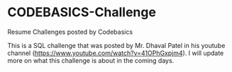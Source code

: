 # CODEBASICS-Challenge
Resume Challenges posted by Codebasics

This is a SQL challenge that was posted by Mr. Dhaval Patel in his youtube channel (https://www.youtube.com/watch?v=41OPhGxpjm4).
I will update more on what this challenge is about in the coming days.

